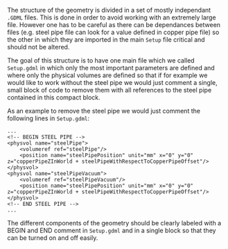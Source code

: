 The structure of the geometry is divided in a set of mostly independant `.GDML` files. This is done in order to avoid working with an extremely large file. However one has to be careful as there can be dependances between files (e.g. steel pipe file can look for a value defined in copper pipe file) so the other in which they are imported in the main `Setup` file critical and should not be altered.

The goal of this structure is to have one main file which we called `Setup.gdml` in which only the most important parameters are defined and where only the physical volumes are defined so that if for example we would like to work without the steel pipe we would just comment a single, small block of code to remove them with all references to the steel pipe contained in this compact block.

As an example to remove the steel pipe we would just comment the following lines in `Setup.gdml`:

```
...
<!-- BEGIN STEEL PIPE -->
<physvol name="steelPipe">
    <volumeref ref="steelPipe"/>
    <position name="steelPipePosition" unit="mm" x="0" y="0" z="copperPipeZInWorld + steelPipeWithRespectToCopperPipeOffset"/>
</physvol>
<physvol name="steelPipeVacuum">
    <volumeref ref="steelPipeVacuum"/>
    <position name="steelPipePosition" unit="mm" x="0" y="0" z="copperPipeZInWorld + steelPipeWithRespectToCopperPipeOffset"/>
</physvol>
<!-- END STEEL PIPE -->
...
```

The different components of the geometry should be clearly labeled with a BEGIN and END comment in `Setup.gdml` and in a single block so that they can be turned on and off easily.

